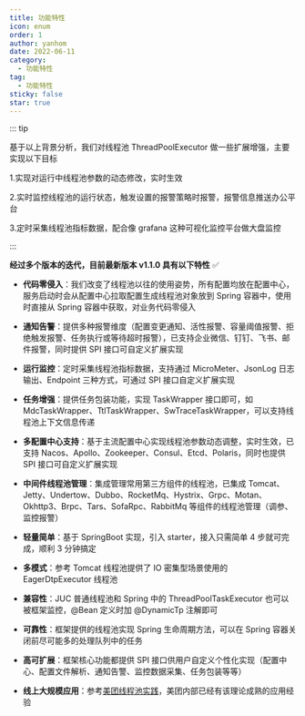 ```yaml
---
title: 功能特性
icon: enum
order: 1
author: yanhom
date: 2022-06-11
category:
  - 功能特性
tag:
  - 功能特性
sticky: false
star: true
---
```



::: tip

基于以上背景分析，我们对线程池 ThreadPoolExecutor 做一些扩展增强，主要实现以下目标

1.实现对运行中线程池参数的动态修改，实时生效

2.实时监控线程池的运行状态，触发设置的报警策略时报警，报警信息推送办公平台

3.定时采集线程池指标数据，配合像 grafana 这种可视化监控平台做大盘监控

:::


**经过多个版本的迭代，目前最新版本 v1.1.0 具有以下特性** ✅

- **代码零侵入**：我们改变了线程池以往的使用姿势，所有配置均放在配置中心，服务启动时会从配置中心拉取配置生成线程池对象放到 Spring 容器中，使用时直接从 Spring 容器中获取，对业务代码零侵入

- **通知告警**：提供多种报警维度（配置变更通知、活性报警、容量阈值报警、拒绝触发报警、任务执行或等待超时报警），已支持企业微信、钉钉、飞书、邮件报警，同时提供 SPI 接口可自定义扩展实现

- **运行监控**：定时采集线程池指标数据，支持通过 MicroMeter、JsonLog 日志输出、Endpoint 三种方式，可通过 SPI 接口自定义扩展实现

- **任务增强**：提供任务包装功能，实现 TaskWrapper 接口即可，如 MdcTaskWrapper、TtlTaskWrapper、SwTraceTaskWrapper，可以支持线程池上下文信息传递

- **多配置中心支持**：基于主流配置中心实现线程池参数动态调整，实时生效，已支持 Nacos、Apollo、Zookeeper、Consul、Etcd、Polaris，同时也提供 SPI 接口可自定义扩展实现

- **中间件线程池管理**：集成管理常用第三方组件的线程池，已集成 Tomcat、Jetty、Undertow、Dubbo、RocketMq、Hystrix、Grpc、Motan、Okhttp3、Brpc、Tars、SofaRpc、RabbitMq 等组件的线程池管理（调参、监控报警）

- **轻量简单**：基于 SpringBoot 实现，引入 starter，接入只需简单 4 步就可完成，顺利 3 分钟搞定

- **多模式**：参考 Tomcat 线程池提供了 IO 密集型场景使用的 EagerDtpExecutor 线程池

- **兼容性**：JUC 普通线程池和 Spring 中的 ThreadPoolTaskExecutor 也可以被框架监控，@Bean 定义时加 @DynamicTp 注解即可

- **可靠性**：框架提供的线程池实现 Spring 生命周期方法，可以在 Spring 容器关闭前尽可能多的处理队列中的任务

- **高可扩展**：框架核心功能都提供 SPI 接口供用户自定义个性化实现（配置中心、配置文件解析、通知告警、监控数据采集、任务包装等等）

- **线上大规模应用**：参考[美团线程池实践](https://tech.meituan.com/2020/04/02/java-pooling-pratice-in-meituan.html)，美团内部已经有该理论成熟的应用经验